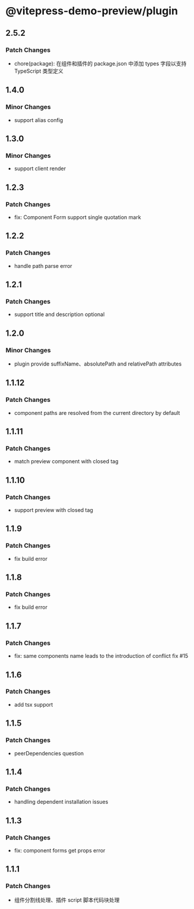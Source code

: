 # @vitepress-demo-preview/plugin

## 2.5.2

### Patch Changes

- chore(package): 在组件和插件的 package.json 中添加 types 字段以支持 TypeScript 类型定义

## 1.4.0

### Minor Changes

- support alias config

## 1.3.0

### Minor Changes

- support client render

## 1.2.3

### Patch Changes

- fix: Component Form support single quotation mark

## 1.2.2

### Patch Changes

- handle path parse error

## 1.2.1

### Patch Changes

- support title and description optional

## 1.2.0

### Minor Changes

- plugin provide suffixName、absolutePath and relativePath attributes

## 1.1.12

### Patch Changes

- component paths are resolved from the current directory by default

## 1.1.11

### Patch Changes

- match preview component with closed tag

## 1.1.10

### Patch Changes

- support preview with closed tag

## 1.1.9

### Patch Changes

- fix build error

## 1.1.8

### Patch Changes

- fix build error

## 1.1.7

### Patch Changes

- fix: same components name leads to the introduction of conflict fix #15

## 1.1.6

### Patch Changes

- add tsx support

## 1.1.5

### Patch Changes

- peerDependencies question

## 1.1.4

### Patch Changes

- handling dependent installation issues

## 1.1.3

### Patch Changes

- fix: component forms get props error

## 1.1.1

### Patch Changes

- 组件分割线处理、插件 script 脚本代码块处理
